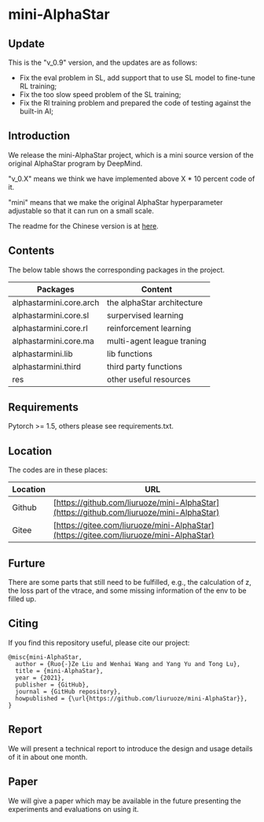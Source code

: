 # mini-AlphaStar


## Update

This is the "v_0.9" version, and the updates are as follows:

* Fix the eval problem in SL, add support that to use SL model to fine-tune RL training;
* Fix the too slow speed problem of the SL training;
* Fix the Rl training problem and prepared the code of testing against the built-in AI;

## Introduction

We release the mini-AlphaStar project, which is a mini source version of the original AlphaStar program by DeepMind. 

"v_0.X" means we think we have implemented above X * 10 percent code of it. 

"mini" means that we make the original AlphaStar hyperparameter adjustable so that it can run on a small scale.

The readme for the Chinese version is at [here](README_CHS.MD).

## Contents

The below table shows the corresponding packages in the project.

Packages | Content
------------ | -------------
alphastarmini.core.arch | the alphaStar architecture
alphastarmini.core.sl | surpervised learning
alphastarmini.core.rl | reinforcement learning
alphastarmini.core.ma | multi-agent league traning
alphastarmini.lib | lib functions
alphastarmini.third | third party functions
res | other useful resources

## Requirements

Pytorch >= 1.5, others please see requirements.txt.

## Location

The codes are in these places:

Location | URL
------------ | -------------
Github | [https://github.com/liuruoze/mini-AlphaStar](https://github.com/liuruoze/mini-AlphaStar)
Gitee | [https://gitee.com/liuruoze/mini-AlphaStar](https://gitee.com/liuruoze/mini-AlphaStar)

## Furture

There are some parts that still need to be fulfilled, e.g., the calculation of z, the loss part of the vtrace, and some missing information of the env to be filled up.

## Citing

If you find this repository useful, please cite our project:
```
@misc{mini-AlphaStar,
  author = {Ruo{-}Ze Liu and Wenhai Wang and Yang Yu and Tong Lu},
  title = {mini-AlphaStar},
  year = {2021},
  publisher = {GitHub},
  journal = {GitHub repository},
  howpublished = {\url{https://github.com/liuruoze/mini-AlphaStar}},
}
```

## Report

We will present a technical report to introduce the design and usage details of it in about one month. 

## Paper

We will give a paper which may be available in the future presenting the experiments and evaluations on using it. 